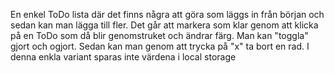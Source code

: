 En enkel ToDo lista där det finns några att göra som läggs in från början och sedan kan man lägga till fler. 
Det går att markera som klar genom att klicka på en ToDo som då blir genomstruket och ändrar färg. Man kan "toggla" gjort och ogjort. 
Sedan kan man genom att trycka på "x" ta bort en rad.
I denna enkla variant sparas inte värdena i local storage
